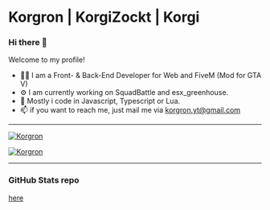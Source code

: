 # Korgron | KorgiZockt | Korgi 
### Hi there 👋
Welcome to my profile!

- 👨🏽 I am a Front- & Back-End Developer for Web and FiveM (Mod for GTA V) 
- ⚙️ I am currently working on SquadBattle and esx_greenhouse.
- 💬 Mostly i code in Javascript, Typescript or Lua.
- 📫 if you want to reach me, just mail me via korgron.yt@gmail.com

---

[![Korgron](https://github-readme-stats-qcfipzxjl-korgron.vercel.app/api?username=Korgron&show_icons=true&theme=github_dark&hide_border=true&include_all_commits=true&count_private=true)](https://github.com/Korgron)

[![Korgron](https://github-readme-stats-qcfipzxjl-korgron.vercel.app/api/top-langs/?username=Korgron&theme=github_dark&langs_count=10&hide=sourcepawn&layout=compact&hide_border=true&card_width=444)](https://github.com/Korgron)

---

### GitHub Stats repo
[here](https://github.com/anuraghazra/github-readme-stats)
